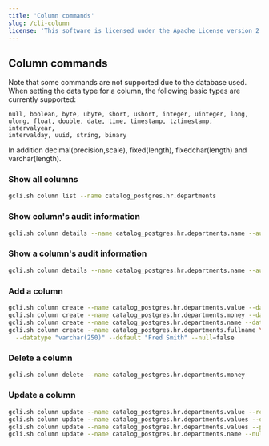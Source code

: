 ```yaml
---
title: 'Column commands'
slug: /cli-column
license: 'This software is licensed under the Apache License version 2.'
---
```


## Column commands 

Note that some commands are not supported due to the database used.
When setting the data type for a column, the following basic types are currently supported:

```
null, boolean, byte, ubyte, short, ushort, integer, uinteger, long,
ulong, float, double, date, time, timestamp, tztimestamp, intervalyear,
intervalday, uuid, string, binary
```

In addition decimal(precision,scale), fixed(length), fixedchar(length) and varchar(length).

### Show all columns

```bash
gcli.sh column list --name catalog_postgres.hr.departments
```

### Show column's audit information

```bash
gcli.sh column details --name catalog_postgres.hr.departments.name --audit
```

### Show a column's audit information

```bash
gcli.sh column details --name catalog_postgres.hr.departments.name --audit
```

### Add a column

```bash
gcli.sh column create --name catalog_postgres.hr.departments.value --datatype long
gcli.sh column create --name catalog_postgres.hr.departments.money --datatype "decimal(10,2)"
gcli.sh column create --name catalog_postgres.hr.departments.name --datatype "varchar(100)"
gcli.sh column create --name catalog_postgres.hr.departments.fullname \
  --datatype "varchar(250)" --default "Fred Smith" --null=false
```

### Delete a column

```bash
gcli.sh column delete --name catalog_postgres.hr.departments.money
```

### Update a column

```bash
gcli.sh column update --name catalog_postgres.hr.departments.value --rename values
gcli.sh column update --name catalog_postgres.hr.departments.values --datatype "varchar(500)"
gcli.sh column update --name catalog_postgres.hr.departments.values --position name
gcli.sh column update --name catalog_postgres.hr.departments.name --null true
```

